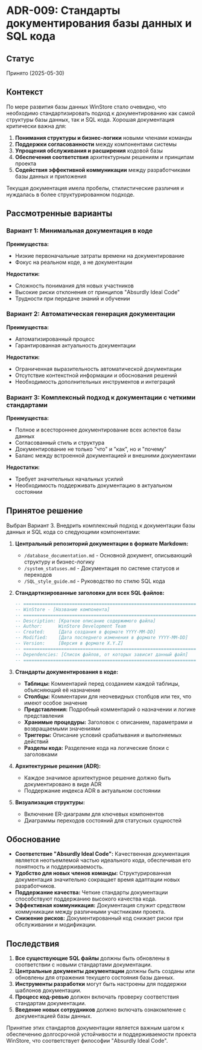 # ADR-009: Стандарты документирования базы данных и SQL кода

## Статус

Принято (2025-05-30)

## Контекст

По мере развития базы данных WinStore стало очевидно, что необходимо стандартизировать подход к документированию как самой структуры базы данных, так и SQL кода. Хорошая документация критически важна для:

1. **Понимания структуры и бизнес-логики** новыми членами команды
2. **Поддержки согласованности** между компонентами системы
3. **Упрощения обслуживания и расширения** кодовой базы
4. **Обеспечения соответствия** архитектурным решениям и принципам проекта
5. **Содействия эффективной коммуникации** между разработчиками базы данных и приложения

Текущая документация имела пробелы, стилистические различия и нуждалась в более структурированном подходе.

## Рассмотренные варианты

### Вариант 1: Минимальная документация в коде
**Преимущества:**
- Низкие первоначальные затраты времени на документирование
- Фокус на реальном коде, а не документации

**Недостатки:**
- Сложность понимания для новых участников
- Высокие риски отклонения от принципов "Absurdly Ideal Code"
- Трудности при передаче знаний и обучении

### Вариант 2: Автоматическая генерация документации
**Преимущества:**
- Автоматизированный процесс
- Гарантированная актуальность документации

**Недостатки:**
- Ограниченная выразительность автоматической документации
- Отсутствие контекстной информации и обоснования решений
- Необходимость дополнительных инструментов и интеграций

### Вариант 3: Комплексный подход к документации с четкими стандартами
**Преимущества:**
- Полное и всестороннее документирование всех аспектов базы данных
- Согласованный стиль и структура
- Документирование не только "что" и "как", но и "почему"
- Баланс между встроенной документацией и внешними документами

**Недостатки:**
- Требует значительных начальных усилий
- Необходимость поддерживать документацию в актуальном состоянии

## Принятое решение

Выбран Вариант 3. Внедрить комплексный подход к документации базы данных и SQL кода со следующими компонентами:

1. **Центральный репозиторий документации в формате Markdown:**
   - `/database_documentation.md` - Основной документ, описывающий структуру и бизнес-логику
   - `/system_statuses.md` - Документация по системе статусов и переходов
   - `/SQL_style_guide.md` - Руководство по стилю SQL кода

2. **Стандартизированные заголовки для всех SQL файлов:**
   ```sql
   -- =====================================================================
   -- WinStore - [Название компонента]
   -- =====================================================================
   -- Description: [Краткое описание содержимого файла]
   -- Author:      WinStore Development Team
   -- Created:     [Дата создания в формате YYYY-MM-DD]
   -- Modified:    [Дата последнего изменения в формате YYYY-MM-DD]
   -- Version:     [Версия в формате X.Y.Z]
   -- =====================================================================
   -- Dependencies: [Список файлов, от которых зависит данный файл]
   -- =====================================================================
   ```

3. **Стандарты документирования в коде:**
   - **Таблицы:** Комментарий перед созданием каждой таблицы, объясняющий её назначение
   - **Столбцы:** Комментарии для неочевидных столбцов или тех, что имеют особое значение
   - **Представления:** Подробный комментарий о назначении и логике представления
   - **Хранимые процедуры:** Заголовок с описанием, параметрами и возвращаемыми значениями
   - **Триггеры:** Описание условий срабатывания и выполняемых действий
   - **Разделы кода:** Разделение кода на логические блоки с заголовками

4. **Архитектурные решения (ADR):**
   - Каждое значимое архитектурное решение должно быть документировано в виде ADR
   - Поддержание индекса ADR в актуальном состоянии

5. **Визуализация структуры:**
   - Включение ER-диаграмм для ключевых компонентов
   - Диаграммы переходов состояний для статусных сущностей

## Обоснование

* **Соответствие "Absurdly Ideal Code":** Качественная документация является неотъемлемой частью идеального кода, обеспечивая его понятность и поддерживаемость.
* **Удобство для новых членов команды:** Структурированная документация значительно сокращает время адаптации новых разработчиков.
* **Поддержание качества:** Четкие стандарты документации способствуют поддержанию высокого качества кода.
* **Эффективная коммуникация:** Документация служит средством коммуникации между различными участниками проекта.
* **Снижение рисков:** Документированный код снижает риски при обслуживании и модификации.

## Последствия

1. **Все существующие SQL файлы** должны быть обновлены в соответствии с новыми стандартами документации.
2. **Центральные документы документации** должны быть созданы или обновлены для отражения текущего состояния базы данных.
3. **Инструменты разработки** могут быть настроены для поддержки шаблонов документации.
4. **Процесс код-ревью** должен включать проверку соответствия стандартам документации.
5. **Введение новых сотрудников** должно включать ознакомление с документацией базы данных.

Принятие этих стандартов документации является важным шагом к обеспечению долгосрочной устойчивости и поддерживаемости проекта WinStore, что соответствует философии "Absurdly Ideal Code".
